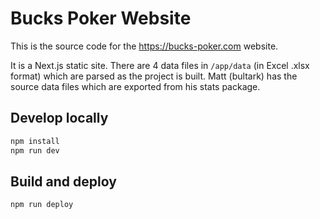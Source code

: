 # Bucks Poker Website

This is the source code for the https://bucks-poker.com website.

It is a Next.js static site. There are 4 data files in `/app/data` (in Excel .xlsx format) which are parsed as the project is built. Matt (bultark) has the source data files which are exported from his stats package.

## Develop locally

```bash
npm install
npm run dev
```

## Build and deploy

```bash
npm run deploy
```
